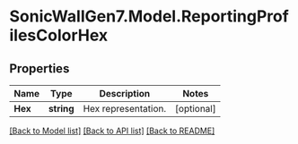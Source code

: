 # SonicWallGen7.Model.ReportingProfilesColorHex

## Properties

Name | Type | Description | Notes
------------ | ------------- | ------------- | -------------
**Hex** | **string** | Hex representation. | [optional] 

[[Back to Model list]](../README.md#documentation-for-models) [[Back to API list]](../README.md#documentation-for-api-endpoints) [[Back to README]](../README.md)

